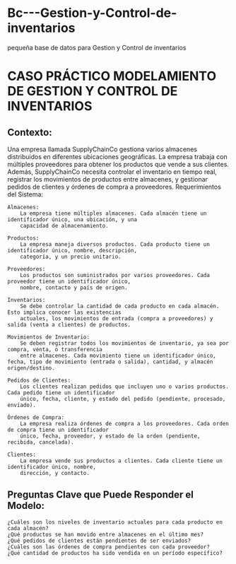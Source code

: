 # Bc---Gestion-y-Control-de-inventarios
pequeña base de datos para Gestion y Control de inventarios

# CASO PRÁCTICO MODELAMIENTO DE GESTION Y CONTROL DE INVENTARIOS

## Contexto:

Una empresa llamada SupplyChainCo gestiona varios almacenes distribuidos en diferentes ubicaciones geográficas. 
La empresa trabaja con múltiples proveedores para obtener los productos que vende a sus clientes. Además, 
SupplyChainCo necesita controlar el inventario en tiempo real, registrar los movimientos de productos entre 
almacenes, y gestionar pedidos de clientes y órdenes de compra a proveedores.
Requerimientos del Sistema:

    Almacenes:
        La empresa tiene múltiples almacenes. Cada almacén tiene un identificador único, una ubicación, y una 
        capacidad de almacenamiento.

    Productos:
        La empresa maneja diversos productos. Cada producto tiene un identificador único, nombre, descripción, 
        categoría, y un precio unitario.

    Proveedores:
        Los productos son suministrados por varios proveedores. Cada proveedor tiene un identificador único, 
        nombre, contacto y país de origen.

    Inventarios:
        Se debe controlar la cantidad de cada producto en cada almacén. Esto implica conocer las existencias 
        actuales, los movimientos de entrada (compra a proveedores) y salida (venta a clientes) de productos.

    Movimientos de Inventario:
        Se deben registrar todos los movimientos de inventario, ya sea por compra, venta, o transferencia 
        entre almacenes. Cada movimiento tiene un identificador único, fecha, tipo de movimiento (entrada o salida), cantidad, y almacén origen/destino.

    Pedidos de Clientes:
        Los clientes realizan pedidos que incluyen uno o varios productos. Cada pedido tiene un identificador 
        único, fecha, cliente, y estado del pedido (pendiente, procesado, enviado).

    Órdenes de Compra:
        La empresa realiza órdenes de compra a los proveedores. Cada orden de compra tiene un identificador 
        único, fecha, proveedor, y estado de la orden (pendiente, recibida, cancelada).

    Clientes:
        La empresa vende sus productos a clientes. Cada cliente tiene un identificador único, nombre, 
        dirección, y contacto.

## Preguntas Clave que Puede Responder el Modelo:

    ¿Cuáles son los niveles de inventario actuales para cada producto en cada almacén?
    ¿Qué productos se han movido entre almacenes en el último mes?
    ¿Qué pedidos de clientes están pendientes de ser enviados?
    ¿Cuáles son las órdenes de compra pendientes con cada proveedor?
    ¿Qué cantidad de productos ha sido vendida en un período específico?
